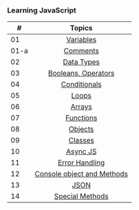 ### Learning JavaScript

| #     |                                                                       Topics                                                                        |
| ----- | :-------------------------------------------------------------------------------------------------------------------------------------------------: |
| 01    |                                                             [Variables](./variables.md.md)                                                              |
| 01-a    |                                                             [Comments](./comments.md)                                                              |
| 02    |                                               [Data Types](./data-type.md)                                                               |
| 03    |                             [Booleans, Operators](./operators.md)                                                                         |
| 04    |                                            [Conditionals](./Conditionals.md)                                                     |
| 05    |                                            [Loops](./Loops.md)                                                                   |  
| 06    |                                            [Arrays](./arrays.md)                                                                   |
| 07    |                                            [Functions](./functions.md)                                                                   |
| 08    |                                            [Objects](./objects.md)                                                                   |
| 09    |                                            [Classes](./classes.md)                                                                   |
| 10    |                                            [Async JS](./asyncjs.md)                                                                   |
| 11    |                                            [Error Handling](./error-handling.md)                                                                   |
| 12    |                                            [Console object and Methods](./console.md)                                                                   |
| 13    |                                            [JSON](./Json.md)                                                                   |
| 14    |                                            [Special Methods](./specialMethods.md)                                                                   |